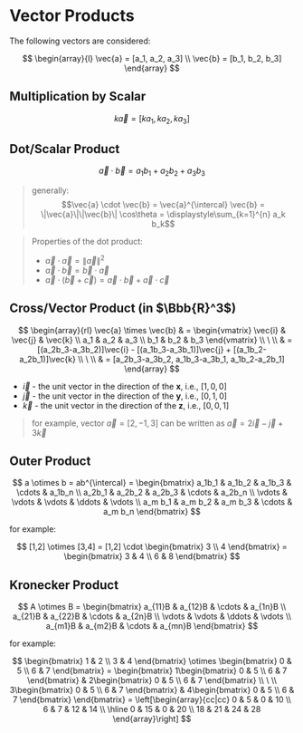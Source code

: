 # Vector Products

The following vectors are considered:

$$
\begin{array}{l}
\vec{a} = [a_1, a_2, a_3]
\\
\vec{b} = [b_1, b_2, b_3]
\end{array}
$$

## Multiplication by Scalar

$$
k\vec{a} = [ka_1, ka_2, ka_3]
$$

## Dot/Scalar Product

$$
\vec{a} \cdot \vec{b} = a_1b_1 + a_2b_2 + a_3b_3
$$

> generally:  
> $$\vec{a} \cdot \vec{b} = \vec{a}^{\intercal} \vec{b} = \|\vec{a}\|\|\vec{b}\| \cos\theta = \displaystyle\sum_{k=1}^{n} a_k b_k$$

> Properties of the dot product:
> - $\vec{a} \cdot \vec{a} = \| \vec{a} \|^2$
> - $\vec{a} \cdot \vec{b} = \vec{b} \cdot \vec{a}$
> - $\vec{a} \cdot (\vec{b}+\vec{c}) = \vec{a} \cdot \vec{b} + \vec{a} \cdot \vec{c}$

## Cross/Vector Product (in $\Bbb{R}^3$)

$$
\begin{array}{rl}
\vec{a} \times \vec{b} & = \begin{vmatrix}
 \vec{i} & \vec{j} & \vec{k}
 \\
 a_1 & a_2 & a_3
 \\
 b_1 & b_2 & b_3
\end{vmatrix}
\\
\ 
\\
& = [(a_2b_3-a_3b_2)]\vec{i} - [(a_1b_3-a_3b_1)]\vec{j} + [(a_1b_2-a_2b_1)]\vec{k}
\\
\ 
\\
& = [a_2b_3-a_3b_2, a_1b_3-a_3b_1, a_1b_2-a_2b_1]
\end{array}
$$

- $\vec{i}$ - the unit vector in the direction of  the **x**, i.e., $[1,0,0]$
- $\vec{j}$ - the unit vector in the direction of  the **y**, i.e., $[0,1,0]$
- $\vec{k}$ - the unit vector in the direction of  the **z**, i.e., $[0,0,1]$

> for example, vector $\vec{a} = [2,-1,3]$ can be written as $\vec{a} = 2\vec{i} - \vec{j} + 3\vec{k}$

## Outer Product

$$
a \otimes b = ab^{\intercal} = \begin{bmatrix}
 a_1b_1 & a_1b_2 & a_1b_3 & \cdots & a_1b_n
 \\
 a_2b_1 & a_2b_2 & a_2b_3 & \cdots & a_2b_n
 \\
 \vdots & \vdots & \vdots & \ddots & \vdots
 \\
 a_m b_1 & a_m b_2 & a_m b_3 & \cdots & a_m b_n
\end{bmatrix}
$$

for example:

$$
[1,2] \otimes [3,4] = [1,2] \cdot \begin{bmatrix}
3
\\
4
\end{bmatrix} = \begin{bmatrix}
3 & 4
\\
6 & 8
\end{bmatrix}
$$

## Kronecker Product

$$
A \otimes B = \begin{bmatrix}
 a_{11}B & a_{12}B & \cdots & a_{1n}B
 \\
  a_{21}B & a_{22}B & \cdots & a_{2n}B
  \\
  \vdots & \vdots & \ddots & \vdots
  \\
  a_{m1}B & a_{m2}B & \cdots & a_{mn}B
\end{bmatrix}
$$

for example:

$$
\begin{bmatrix}
1 & 2
\\
3 & 4
\end{bmatrix} \otimes
\begin{bmatrix}
0 & 5
\\
6 & 7
\end{bmatrix} = \begin{bmatrix}
1\begin{bmatrix}
0 & 5
\\
6 & 7
\end{bmatrix} & 2\begin{bmatrix}
0 & 5
\\
6 & 7
\end{bmatrix}
\\
\ 
\\
3\begin{bmatrix}
0 & 5
\\
6 & 7
\end{bmatrix} & 4\begin{bmatrix}
0 & 5
\\
6 & 7
\end{bmatrix}
\end{bmatrix} = \left[\begin{array}{cc|cc}
0 & 5 & 0 & 10
\\
6 & 7 & 12 & 14
\\
\hline
0 & 15 & 0 & 20
\\
18 & 21 & 24 & 28
\end{array}\right]
$$
